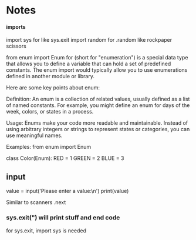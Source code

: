 # Notes

#### imports
import sys for like sys.exit
import random for .random like rockpaper scissors


from enum import Enum for 
(short for "enumeration") is a special data type that allows you to define a variable that can hold a set of predefined constants. The enum import would typically allow you to use enumerations defined in another module or library.

Here are some key points about enum:

Definition: An enum is a collection of related values, usually defined as a list of named constants. For example, you might define an enum for days of the week, colors, or states in a process.

Usage: Enums make your code more readable and maintainable. Instead of using arbitrary integers or strings to represent states or categories, you can use meaningful names.

Examples: 
from enum import Enum

class Color(Enum):
    RED = 1
    GREEN = 2
    BLUE = 3

    
## input
value = input('Please enter a value:\n')
print(value)

Similar to scanners .next

### sys.exit(") will print stuff and end code
for sys.exit, import sys is needed
